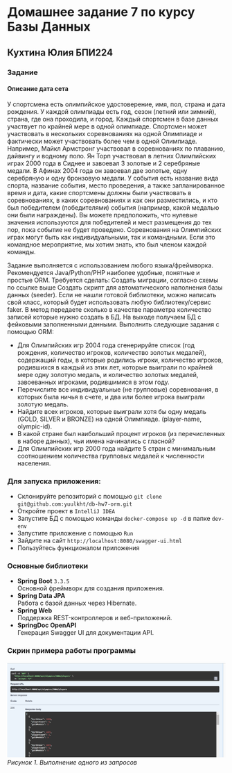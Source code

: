﻿

# **Домашнее задание 7 по курсу Базы Данных**
## Кухтина Юлия БПИ224
### Задание
#### Описание дата сета
У спортсмена есть олимпийское удостоверение, имя, пол, страна и дата рождения.
У каждой олимпиады есть год, сезон (летний или зимний), страна, где она проходила, и город.
Каждый спортсмен в базе данных участвует по крайней мере в одной олимпиаде. Спортсмен может участвовать в нескольких соревнованиях на одной Олимпиаде и фактически может участвовать более чем в одной Олимпиаде. Например, Майкл Армстронг участвовал в соревнованиях по плаванию, дайвингу и водному поло. Ян Торп участвовал в летних Олимпийских играх 2000 года в Сиднее и завоевал 3 золотые и 2 серебряные медали. В Афинах 2004 года он завоевал две золотые, одну серебряную и одну бронзовую медали.
У события есть название вида спорта, название события, место проведения, а также запланированное время и дата, какие спортсмены должны были участвовать в соревнованиях, в каких соревнованиях и как они разместились, и кто был победителем (победителями) события (например, какой медалью они были награждены). Вы можете предположить, что нулевые значения используются для победителей и мест размещения до тех пор, пока событие не будет проведено.
Соревнования на Олимпийских играх могут быть как индивидуальными, так и командными. Если это командное мероприятие, мы хотим знать, кто был членом каждой команды.<br/>

Задание выполняется с использованием любого языка/фреймворка. Рекомендуется Java/Python/PHP
наиболее удобные, понятные и простые ORM.
Требуется сделать:
Создать миграции, согласно схемы по ссылке выше
Создать скрипт для автоматического наполнения базы данных (seeder). Если не нашли готовой библиотеки, можно написать свой класс, который будет использовать любую библиотеку/сервис faker. В метод передаете сколько в качестве параметра количество записей которые нужно создать в БД. На выходе получаем БД с фейковыми заполненными данными.
Выполнить следующие задания с помощью ORM:
* Для Олимпийских игр 2004 года сгенерируйте список (год рождения, количество игроков, количество золотых медалей), содержащий годы, в которые родились игроки, количество игроков, родившихся в каждый из этих лет, которые выиграли по крайней мере одну золотую медаль, и количество золотых медалей, завоеванных игроками, родившимися в этом году.
* Перечислите все индивидуальные (не групповые) соревнования, в которых была ничья в счете, и два или более игрока выиграли золотую медаль.
* Найдите всех игроков, которые выиграли хотя бы одну медаль (GOLD, SILVER и
BRONZE) на одной Олимпиаде. (player-name, olympic-id).
* В какой стране был наибольший процент игроков (из перечисленных в наборе данных), чьи имена начинались с гласной?
* Для Олимпийских игр 2000 года найдите 5 стран с минимальным соотношением количества групповых медалей к численности населения.

### Для запуска приложения:
- Склонируйте репозиторий с помощью `git clone git@github.com:yuulkht/db-hw7-orm.git`
- Откройте проект в `IntelliJ IDEA`
- Запустите БД с помощью команды `docker-compose up -d` в папке `dev-env`
- Запустите приложение с помощью `Run`
- Зайдите на сайт `http://localhost:8080/swagger-ui.html`
- Пользуйтесь функционалом приложения

### Основные библиотеки
- **Spring Boot** `3.3.5`  
  Основной фреймворк для создания приложения.
- **Spring Data JPA**  
  Работа с базой данных через Hibernate.
- **Spring Web**  
  Поддержка REST-контроллеров и веб-приложений.
- **SpringDoc OpenAPI**  
  Генерация Swagger UI для документации API.

### Скрин примера работы программы
![](screenshots/pic1.png)
*Рисунок 1. Выполнение одного из запросов*